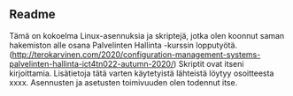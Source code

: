 ## Readme

Tämä on kokoelma Linux-asennuksia ja skriptejä, jotka olen koonnut saman hakemiston alle osana Palvelinten Hallinta -kurssin lopputyötä. (http://terokarvinen.com/2020/configuration-management-systems-palvelinten-hallinta-ict4tn022-autumn-2020/)  Skriptit ovat itseni kirjoittamia.
Lisätietoja tätä varten käytetyistä  lähteistä löytyy osoitteesta xxxx. Asennusten ja asetusten toimivuuden olen todennut itse. 
